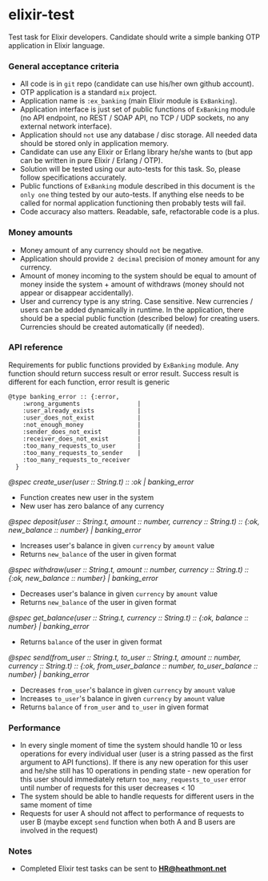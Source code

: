 # elixir-test

Test task for Elixir developers. Candidate should write a simple banking OTP application in Elixir language.

### General acceptance criteria

- All code is in `git` repo (candidate can use his/her own github account).
- OTP application is a standard `mix` project.
- Application name is `:ex_banking` (main Elixir module is `ExBanking`).
- Application interface is just set of public functions of `ExBanking` module (no API endpoint, no REST / SOAP API, no TCP / UDP sockets, no any external network interface).
- Application should `not` use any database / disc storage. All needed data should be stored only in application memory.
- Candidate can use any Elixir or Erlang library he/she wants to (but app can be written in pure Elixir / Erlang / OTP).
- Solution will be tested using our auto-tests for this task. So, please follow specifications accurately.
- Public functions of `ExBanking` module described in this document is `the only one` thing tested by our auto-tests. If anything else needs to be called for normal application functioning then probably tests will fail.
- Code accuracy also matters. Readable, safe, refactorable code is a plus.

### Money amounts

- Money amount of any currency should `not` be negative.
- Application should provide `2 decimal` precision of money amount for any currency.
- Amount of money incoming to the system should be equal to amount of money inside the system + amount of withdraws (money should not appear or disappear accidentally).
- User and currency type is any string. Case sensitive. New currencies / users can be added dynamically in runtime. In the application, there should be a special public function (described below) for creating users. Currencies should be created automatically (if needed).

### API reference

Requirements for public functions provided by `ExBanking` module. Any function should return success result or error result. Success result is different for each function, error result is generic

```
@type banking_error :: {:error,
    :wrong_arguments                |
    :user_already_exists            |
    :user_does_not_exist            |
    :not_enough_money               |
    :sender_does_not_exist          |
    :receiver_does_not_exist        |
    :too_many_requests_to_user      |
    :too_many_requests_to_sender    |
    :too_many_requests_to_receiver
  }
```

*@spec create_user(user :: String.t) :: :ok | banking_error*

- Function creates new user in the system
- New user has zero balance of any currency

*@spec deposit(user :: String.t, amount :: number, currency :: String.t) :: {:ok, new_balance :: number} | banking_error*

- Increases user's balance in given `currency` by `amount` value
- Returns `new_balance` of the user in given format

*@spec withdraw(user :: String.t, amount :: number, currency :: String.t) :: {:ok, new_balance :: number} | banking_error*

- Decreases user's balance in given `currency` by `amount` value
- Returns `new_balance` of the user in given format

*@spec get_balance(user :: String.t, currency :: String.t) :: {:ok, balance :: number} | banking_error*

- Returns `balance` of the user in given format

*@spec send(from_user :: String.t, to_user :: String.t, amount :: number, currency :: String.t) :: {:ok, from_user_balance :: number, to_user_balance :: number} | banking_error*

- Decreases `from_user`'s balance in given `currency` by `amount` value
- Increases `to_user`'s balance in given `currency` by `amount` value
- Returns `balance` of `from_user` and `to_user` in given format

### Performance

- In every single moment of time the system should handle 10 or less operations for every individual user (user is a string passed as the first argument to API functions). If there is any new operation for this user and he/she still has 10 operations in pending state - new operation for this user should immediately return `too_many_requests_to_user` error until number of requests for this user decreases < 10
- The system should be able to handle requests for different users in the same moment of time
- Requests for user A should not affect to performance of requests to user B (maybe except `send` function when both A and B users are involved in the request)

### Notes

- Completed Elixir test tasks can be sent to **HR@heathmont.net**
